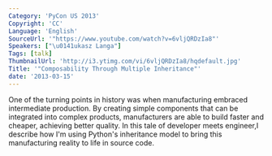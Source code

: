 ```yaml
---
Category: 'PyCon US 2013'
Copyright: 'CC'
Language: 'English'
SourceUrl: '"https://www.youtube.com/watch?v=6vljQRDzIa8"'
Speakers: ["\u0141ukasz Langa"]
Tags: [talk]
ThumbnailUrl: 'http://i3.ytimg.com/vi/6vljQRDzIa8/hqdefault.jpg'
Title: '"Composability Through Multiple Inheritance"'
date: '2013-03-15'
---
```

One of the turning points in history was when manufacturing embraced intermediate production. By creating simple components that can be integrated into complex products, manufacturers are able to build faster and cheaper, achieving better quality. In this tale of developer meets engineer,I describe how I'm using Python's inheritance model to bring this manufacturing reality to life in source code.